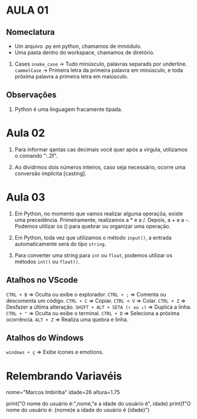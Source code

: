 # AULA 01

## Nomeclatura
- Um arquivo .py em python, chamamos de mmódulo.
- Uma pasta dentro do workspace, chamamos de diretório.

1. Cases
``snake_case`` -> Tudo minúsculo, palavras separads por underline.
``cammelCase``  -> Primeira letra da primeira palavra em minúsculo, e toda próxima palavra a primeira letra em maiúsculo.


## Observações
1. Python é uma linguagem fracamente tipada.


# Aula 02

1. Para informar qantas cas decimais você quer após a vírgula, utilizamos o comando ":.2f".

2. Ao dividrmos dois números inteiros, caso seja necessário, ocorre uma conversão implicita [casting].


# Aula 03

1. Em Python, no momento que vamos realizar alguma operaçõa, existe uma precedência.
 Primeiramente, realizamos a * e a /.
 Depois, a + e a -.
Podemos utilizar os () para quebrar ou organizar uma operação.

2. Em Python, toda vez que utilizamos o método `input()`, a entrada automaticamente será do tipo `string`.

3. Para converter uma string para `int` ou `float`, podemos utilizar os métodos `int()` ou `float()`.


## Atalhos no VScode
``CTRL + B`` => Oculta ou exibe o explorador.
``CTRL + ;`` => Comenta ou descomenta um código.
``CTRL + C`` => Copiar.
``CTRL + V`` => Colar.
``CTRL + Z`` => Desfazer a última alteração.
``SHIFT + ALT + SETA (↑ ou ↓)`` => Duplica a linha.
``CTRL + "`` => Oculta ou exibe o terminal.
``CTRL + D`` => Seleciona a próxima ocorrência.
``ALT + Z`` => Realiza uma quebra e linha.

## Atalhos do Windows
`windows + ç` => Exibe ícones e emotions.

# Relembrando Variavéis 
nome="Marcos Imbiriba"
idade=26
altura=1.75

print("O nome do usuário é:",nome,"e a idade do usuário é", idade)
print(f"O nome do usuário é: {nome}e a idade do usuário é {idade}")
